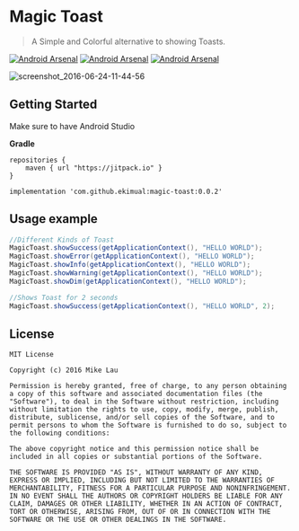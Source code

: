 # Magic Toast
> A Simple and Colorful alternative to showing Toasts.

[![Android Arsenal](https://img.shields.io/badge/Android%20Arsenal-magic--toast-brightgreen.svg?style=popout-square)](https://android-arsenal.com/details/1/3765)
[![Android Arsenal](https://img.shields.io/badge/Twitter-mike14u-blue.svg?style=popout-square)](https://www.twitter.com/mike14u)
[![Android Arsenal](https://img.shields.io/badge/Github-mike14u-ff69b4.svg?style=popout-square)](https://github.com/mike14u)

![screenshot_2016-06-24-11-44-56](https://cloud.githubusercontent.com/assets/16832215/16327497/20a467be-3a02-11e6-892d-0870a95c4246.jpg)

## Getting Started

Make sure to have Android Studio

**Gradle**

```
repositories {
    maven { url "https://jitpack.io" }
}
```

```
implementation 'com.github.ekimual:magic-toast:0.0.2'
```

## Usage example

```java
//Different Kinds of Toast
MagicToast.showSuccess(getApplicationContext(), "HELLO WORLD");
MagicToast.showError(getApplicationContext(), "HELLO WORLD");
MagicToast.showInfo(getApplicationContext(), "HELLO WORLD");
MagicToast.showWarning(getApplicationContext(), "HELLO WORLD");
MagicToast.showDim(getApplicationContext(), "HELLO WORLD");

//Shows Toast for 2 seconds
MagicToast.showSuccess(getApplicationContext(), "HELLO WORLD", 2);
```

## License
```
MIT License

Copyright (c) 2016 Mike Lau

Permission is hereby granted, free of charge, to any person obtaining a copy of this software and associated documentation files (the "Software"), to deal in the Software without restriction, including without limitation the rights to use, copy, modify, merge, publish, distribute, sublicense, and/or sell copies of the Software, and to permit persons to whom the Software is furnished to do so, subject to the following conditions:

The above copyright notice and this permission notice shall be included in all copies or substantial portions of the Software.

THE SOFTWARE IS PROVIDED "AS IS", WITHOUT WARRANTY OF ANY KIND, EXPRESS OR IMPLIED, INCLUDING BUT NOT LIMITED TO THE WARRANTIES OF MERCHANTABILITY, FITNESS FOR A PARTICULAR PURPOSE AND NONINFRINGEMENT. IN NO EVENT SHALL THE AUTHORS OR COPYRIGHT HOLDERS BE LIABLE FOR ANY CLAIM, DAMAGES OR OTHER LIABILITY, WHETHER IN AN ACTION OF CONTRACT, TORT OR OTHERWISE, ARISING FROM, OUT OF OR IN CONNECTION WITH THE SOFTWARE OR THE USE OR OTHER DEALINGS IN THE SOFTWARE.
```
